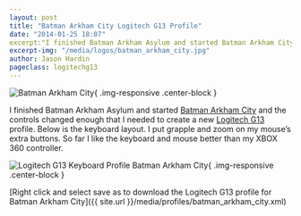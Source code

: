 ```yaml
---
layout: post
title: "Batman Arkham City Logitech G13 Profile"
date: "2014-01-25 18:07"
excerpt:"I finished Batman Arkham Asylum and started Batman Arkham City and the controls changed enough that I needed to create a new Logitech G13 profile."
excerpt-img: "/media/logos/batman_arkham_city.jpg"
author: Jason Hardin
pageclass: logitechg13
---
```

![Batman Arkham City]({{site.url}}/media/logos/batman_arkham_city.jpg){ .img-responsive  .center-block }

I finished Batman Arkham Asylum and started [Batman Arkham City](http://store.steampowered.com/app/200260/) and the controls changed enough that I needed to create a new [Logitech G13](http://gaming.logitech.com/en-us/product/g13-advanced-gameboard) profile. Below is the keyboard layout. I put grapple and zoom on my mouse’s extra buttons. So far I like the keyboard and mouse better than my XBOX 360 controller.

![ Logitech G13 Keyboard Profile Batman Arkham City]({{site.url}}/media/profiles/batman_arkham_city_keyboard_layout.png){ .img-responsive  .center-block }

[Right click and select save as to download the Logitech G13 profile for Batman Arkham City]({{ site.url }}/media/profiles/batman_arkham_city.xml)
